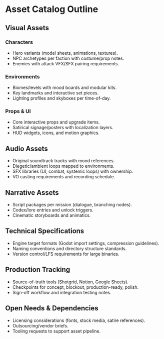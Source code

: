 # Asset Catalog Outline

## Visual Assets

### Characters
- Hero variants (model sheets, animations, textures).
- NPC archetypes per faction with costume/prop notes.
- Enemies with attack VFX/SFX pairing requirements.

### Environments
- Biomes/levels with mood boards and modular kits.
- Key landmarks and interactive set pieces.
- Lighting profiles and skyboxes per time-of-day.

### Props & UI
- Core interactive props and upgrade items.
- Satirical signage/posters with localization layers.
- HUD widgets, icons, and motion graphics.

## Audio Assets
- Original soundtrack tracks with mood references.
- Diegetic/ambient loops mapped to environments.
- SFX libraries (UI, combat, systemic loops) with ownership.
- VO casting requirements and recording schedule.

## Narrative Assets
- Script packages per mission (dialogue, branching nodes).
- Codex/lore entries and unlock triggers.
- Cinematic storyboards and animatics.

## Technical Specifications
- Engine target formats (Godot import settings, compression guidelines).
- Naming conventions and directory structure standards.
- Version control/LFS requirements for large binaries.

## Production Tracking
- Source-of-truth tools (Shotgrid, Notion, Google Sheets).
- Checkpoints for concept, blockout, production-ready, polish.
- Sign-off workflow and integration testing notes.

## Open Needs & Dependencies
- Licensing considerations (fonts, stock media, satire references).
- Outsourcing/vendor briefs.
- Tooling requests to support asset pipeline.
